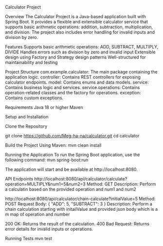 Calculator Project

Overview
The Calculator Project is a Java-based application built with Spring Boot. 
It provides a flexible and extensible calculator service that supports basic arithmetic operations: addition, subtraction, multiplication, and division. The project also includes error handling for invalid inputs and division by zero.

Features
Supports basic arithmetic operations: ADD, SUBTRACT, MULTIPLY, DIVIDE
Handles errors such as division by zero and invalid input
Extensible design using Factory and Strategy design patterns
Well-structured for maintainability and testing

Project Structure
com.example.calculator: The main package containing the application logic.
controller: Contains REST controllers for exposing calculator endpoints.
model: Contains enums and data models.
service: Contains business logic and services.
service.operations: Contains operation-related classes and the factory for operations.
exception: Contains custom exceptions.

Requirements
Java 18 or higher
Maven

Setup and Installation

Clone the Repository

git clone https://github.com/Meg-ha-na/calculator.git
cd calculator

Build the Project
Using Maven:
mvn clean install

Running the Application
To run the Spring Boot application, use the following command:
mvn spring-boot:run

The application will start and be available at http://localhost:8080.

API Endpoints
http://localhost:8080/api/calculator/calculate?operation=MULTIPLY&num1=5&num2=3
Method: GET
Description: Perform a calculatin based on the provided operation and num1 and num2

http://localhost:8080/api/calculator/chain-calculate?initialValue=5
Method: POST
Request Body:
{
"ADD": 5,
"SUBTRACT": 3
}
Description: Perform a chain calculation starting with initailValue and provided json body which is a m
map of operation and number 


200 OK: Returns the result of the calculation.
400 Bad Request: Returns error details for invalid inputs or operations.


Running Tests
mvn test
